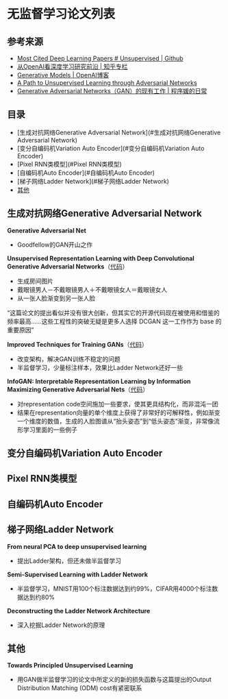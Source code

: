 # 无监督学习论文列表

## 参考来源
- [Most Cited Deep Learning Papers # Unsupervised | Github](https://github.com/terryum/awesome-deep-learning-papers#unsupervised)
- [从OpenAI看深度学习研究前沿 | 知乎专栏](https://zhuanlan.zhihu.com/p/20924929?f3fb8ead20=2fe7890562ecdbf5998ce5a6c0a1ba08)
- [Generative Models | OpenAI博客](https://openai.com/blog/generative-models/)
- [A Path to Unsupervised Learning through Adversarial Networks](https://code.facebook.com/posts/1587249151575490/a-path-to-unsupervised-learning-through-adversarial-networks/)
- [Generative Adversarial Networks（GAN）的现有工作 | 程序媛的日常](http://chuansong.me/n/317902651864)

## 目录
- [生成对抗网络Generative Adversarial Network](#生成对抗网络Generative Adversarial Network)
- [变分自编码机Variation Auto Encoder](#变分自编码机Variation Auto Encoder)
- [Pixel RNN类模型](#Pixel RNN类模型)
- [自编码机Auto Encoder](#自编码机Auto Encoder)
- [梯子网络Ladder Network](#梯子网络Ladder Network)
- [其他](#其他)

## 生成对抗网络Generative Adversarial Network

**Generative Adversarial Net**
- Goodfellow的GAN开山之作

**Unsupervised Representation Learning with Deep Convolutional Generative Adversarial Networks**（[代码](https://github.com/Newmu/dcgan_code)）
- 生成房间图片
- 戴眼镜男人－不戴眼镜男人＋不戴眼镜女人＝戴眼镜女人
- 从一张人脸渐变到另一张人脸

“这篇论文的提出看似并没有很大创新，但其实它的开源代码现在被使用和借鉴的频率最高……这些工程性的突破无疑是更多人选择 DCGAN 这一工作作为 base 的重要原因”

**Improved Techniques for Training GANs**（[代码](https://github.com/openai/improved-gan)）
- 改变架构，解决GAN训练不稳定的问题
- 半监督学习，少量标注样本，效果比Ladder Network还好一些

**InfoGAN: Interpretable Representation Learning by Information Maximizing Generative Adversarial Nets**（[代码](https://github.com/openai/InfoGAN)）
- 对representation code空间施加一些要求，使其更具结构化，而非混沌一团
- 结果在representation向量的单个维度上获得了非常好的可解释性，例如渐变一个维度的数值，生成的人脸图谱从“抬头姿态”到“低头姿态”渐变，非常像流形学习里面的一些例子

## 变分自编码机Variation Auto Encoder

## Pixel RNN类模型

## 自编码机Auto Encoder

## 梯子网络Ladder Network

**From neural PCA to deep unsupervised learning**
- 提出Ladder架构，但还未做半监督学习

**Semi-Supervised Learning with Ladder Network**
- 半监督学习，MNIST用100个标注数据达到约99%，CIFAR用4000个标注数据达到约80%

**Deconstructing the Ladder Network Architecture**
- 深入挖掘Ladder Network的原理

## 其他

**Towards Principled Unsupervised Learning**
- 用GAN做半监督学习的论文中所定义的新的损失函数与这篇提出的Output Distribution Matching (ODM) cost有紧密联系

